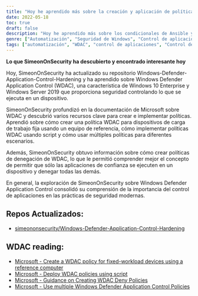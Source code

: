 ```yaml
---
title: "Hoy he aprendido más sobre la creación y aplicación de políticas del WDAC"
date: 2022-05-18
toc: true
draft: false
description: "Hoy he aprendido más sobre los condicionales de Ansible y la gestión de variables"
genre: ["Automatización", "Seguridad de Windows", "Control de aplicaciones", "Windows Defender", "WDAC", "Powershell", "Protección frente a amenazas", "Windows Server 2019", "Seguridad de las empresas", "Gestión de políticas", "Buenas prácticas de seguridad"]
tags: ["automatización", "WDAC", "control de aplicaciones", "Control de aplicaciones de Windows Defender", "Windows Defender", "Powershell", "Documentación de Microsoft", "Creación de la política WDAC", "despliegue de políticas", "implantación basada en secuencias de comandos", "múltiples políticas del WDAC", "dispositivos de carga de trabajo fija", "aplicaciones de confianza", "denegar políticas", "prácticas de seguridad", "gestión de políticas", "seguridad empresarial", "protección contra amenazas", "Servidor Windows", "Seguridad de Windows", "listas blancas de aplicaciones"]
---
```


**Lo que SimeonOnSecurity ha descubierto y encontrado interesante hoy**

Hoy, SimeonOnSecurity ha actualizado su repositorio Windows-Defender-Application-Control-Hardening y ha aprendido sobre Windows Defender Application Control (WDAC), una característica de Windows 10 Enterprise y Windows Server 2019 que proporciona seguridad controlando lo que se ejecuta en un dispositivo.

SimeonOnSecurity profundizó en la documentación de Microsoft sobre WDAC y descubrió varios recursos clave para crear e implementar políticas. Aprendió sobre cómo crear una política WDAC para dispositivos de carga de trabajo fija usando un equipo de referencia, cómo implementar políticas WDAC usando script y cómo usar múltiples políticas para diferentes escenarios.

Además, SimeonOnSecurity obtuvo información sobre cómo crear políticas de denegación de WDAC, lo que le permitió comprender mejor el concepto de permitir que sólo las aplicaciones de confianza se ejecuten en un dispositivo y denegar todas las demás.

En general, la exploración de SimeonOnSecurity sobre Windows Defender Application Control consolidó su comprensión de la importancia del control de aplicaciones en las prácticas de seguridad modernas.

## Repos Actualizados:
- [simeononsecurity/Windows-Defender-Application-Control-Hardening](https://github.com/simeononsecurity/Windows-Defender-Application-Control-Hardening)

## WDAC reading:
- [Microsoft - Create a WDAC policy for fixed-workload devices using a reference computer](https://docs.microsoft.com/en-us/windows/security/threat-protection/windows-defender-application-control/create-initial-default-policy)
- [Microsoft - Deploy WDAC policies using script](https://docs.microsoft.com/en-us/windows/security/threat-protection/windows-defender-application-control/deployment/deploy-wdac-policies-with-script)
- [Microsoft - Guidance on Creating WDAC Deny Policies](https://docs.microsoft.com/en-us/windows/security/threat-protection/windows-defender-application-control/create-wdac-deny-policy)
- [Microsoft - Use multiple Windows Defender Application Control Policies](https://docs.microsoft.com/en-us/windows/security/threat-protection/windows-defender-application-control/deploy-multiple-windows-defender-application-control-policies)
